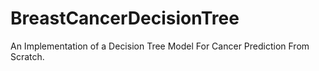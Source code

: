 # BreastCancerDecisionTree
An Implementation of a Decision Tree Model For Cancer Prediction From Scratch.
